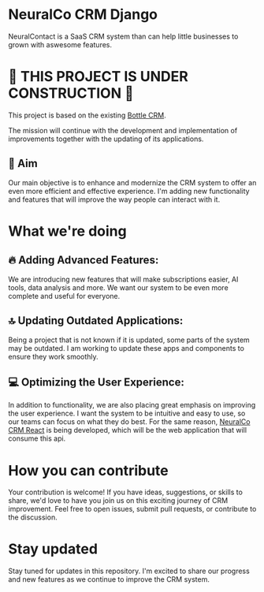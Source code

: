 # NeuralCo CRM Django
NeuralContact is a SaaS CRM system than can help little businesses to grown with aswesome features.

# 🚧 THIS PROJECT IS UNDER CONSTRUCTION 🚧
This project is based on the existing <a href='https://github.com/MicroPyramid/Django-CRM'> Bottle CRM</a>.

The mission will continue with the development and implementation of improvements together with the updating of its applications.

## 🎯 Aim
Our main objective is to enhance and modernize the CRM system to offer an even more efficient and effective experience. I'm adding new functionality and features that will improve the way people can interact with it.

# What we're doing
## 🔥 Adding Advanced Features: 
We are introducing new features that will make subscriptions easier, AI tools, data analysis and more. We want our system to be even more complete and useful for everyone.

## 🔝 Updating Outdated Applications: 
Being a project that is not known if it is updated, some parts of the system may be outdated. I am working to update these apps and components to ensure they work smoothly.

## 💻 Optimizing the User Experience: 
In addition to functionality, we are also placing great emphasis on improving the user experience. I want the system to be intuitive and easy to use, so our teams can focus on what they do best.
For the same reason, <a href='https://github.com/Aplex2723/nuralco-crm-react'>NeuralCo CRM React</a> is being developed, which will be the web application that will consume this api.

# How you can contribute
Your contribution is welcome! If you have ideas, suggestions, or skills to share, we'd love to have you join us on this exciting journey of CRM improvement. Feel free to open issues, submit pull requests, or contribute to the discussion.

# Stay updated
Stay tuned for updates in this repository. I'm excited to share our progress and new features as we continue to improve the CRM system.
